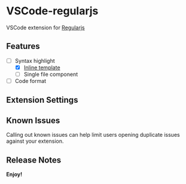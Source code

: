 # VSCode-regularjs 

VSCode extension for [Regularjs](https://github.com/regularjs/regular)

## Features

- [ ] Syntax highlight
  - [x] [Inline template](docs/syntax-highlight.md)
  - [ ] Single file component
- [ ] Code format

## Extension Settings

## Known Issues

Calling out known issues can help limit users opening duplicate issues against your extension.

## Release Notes

**Enjoy!**
